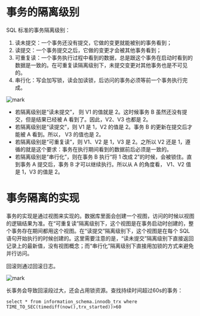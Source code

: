 # 事务的隔离级别

SQL 标准的事务隔离级别：

1. 读未提交：一个事务还没有提交，它做的变更就能被别的事务看到；
2. 读提交：一个事务提交之后，它做的变更才会被其他事务看到；
3. 可重复读：一个事务执行过程中看到的数据，总是跟这个事务在启动时看到的数据是一致的。在可重复读隔离级别下，未提交变更对其他事务也是不可见的。
4. 串行化：写会加写锁，读会加读锁，后访问的事务必须等前一个事务执行完成。



![mark](http://pic-cloud.ice-leaf.top/pic-cloud/20190627/LbCKdhVwHvae.png?imageslim)

* 若隔离级别是“读未提交”， 则 V1 的值就是 2。这时候事务 B 虽然还没有提交，但是结果已经被 A 看到了。因此，V2、V3 也都是 2。
* 若隔离级别是“读提交”，则 V1 是 1，V2 的值是 2。事务 B 的更新在提交后才能被 A 看到。所以， V3 的值也是 2。
* 若隔离级别是“可重复读”，则 V1、V2 是 1，V3 是 2。之所以 V2 还是 1，遵循的就是这个要求：事务在执行期间看到的数据前后必须是一致的。
* 若隔离级别是“串行化”，则在事务 B 执行“将 1 改成 2”的时候，会被锁住。直到事务 A 提交后，事务 B 才可以继续执行。所以从 A 的角度看， V1、V2 值是 1，V3 的值是 2。



# 事务隔离的实现

事务的实现是通过视图来实现的。数据库里面会创建一个视图，访问的时候以视图的逻辑结果为准。在“可重复读”隔离级别下，这个视图是在事务启动时创建的，整个事务存在期间都用这个视图。在“读提交”隔离级别下，这个视图是在每个 SQL 语句开始执行的时候创建的。这里需要注意的是，“读未提交”隔离级别下直接返回记录上的最新值，没有视图概念；而“串行化”隔离级别下直接用加锁的方式来避免并行访问。



回滚则通过回滚日志。

![mark](http://pic-cloud.ice-leaf.top/pic-cloud/20190627/f3MO6fIJLoe4.png?imageslim)

长事务会导致回滚段过大，还会占用锁资源。查找持续时间超过60s的事务：

```mysql
select * from information_schema.innodb_trx where TIME_TO_SEC(timediff(now(),trx_started))>60
```

